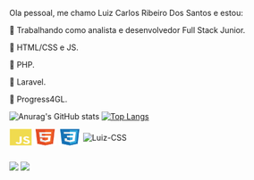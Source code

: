 Ola pessoal, me chamo Luiz Carlos Ribeiro Dos Santos e estou:

🔭 Trabalhando como analista e desenvolvedor Full Stack Junior.

🌱 HTML/CSS e JS.

🌱 PHP.

🌱 Laravel.

🌱 Progress4GL.

![Anurag's GitHub stats](https://github-readme-stats.vercel.app/api?username=LuizCarlosrsantos&show_icons=true&theme=tokyonight)
[![Top Langs](https://github-readme-stats.vercel.app/api/top-langs/?username=LuizCarlosrsantos&layout=compact&theme=tokyonight)](https://github.com/LuizCarlosrsantos/github-readme-stats)

<div>
  <img align="center" alt="Luiz-Js"   height="30" width="40" src="https://raw.githubusercontent.com/devicons/devicon/master/icons/javascript/javascript-plain.svg">
  <img align="center" alt="Luiz-HTML" height="30" width="40" src="https://raw.githubusercontent.com/devicons/devicon/master/icons/html5/html5-original.svg">
  <img align="center" alt="Luiz-CSS"  height="30" width="40" src="https://raw.githubusercontent.com/devicons/devicon/master/icons/css3/css3-original.svg">
  <img align="center" alt="Luiz-CSS"  height="30" width="40" src="https://avatars.githubusercontent.com/u/6099585?s=280&v=4">
</div>

##

  <a href = "mailto:luizcarlos.goioere@gmail.com"><img src="https://img.shields.io/badge/-Gmail-%23333?style=for-the-badge&logo=gmail&logoColor=white" target="_blank"></a>
  <a href="https://www.linkedin.com/in/luiz-carlos-r-santos-698a16189" target="_blank"><img src="https://img.shields.io/badge/-LinkedIn-%230077B5?style=for-the-badge&logo=linkedin&logoColor=white" target="_blank"></a>
  
<!--
**LuizCarlosrsantos/LuizCarlosrsantos** is a ✨ _special_ ✨ repository because its `README.md` (this file) appears on your GitHub profile.

Here are some ideas to get you started:

- 🔭 I’m currently working on ...
- 🌱 I’m currently learning ...
- 👯 I’m looking to collaborate on ...
- 🤔 I’m looking for help with ...
- 💬 Ask me about ...
- 📫 How to reach me: ...
- 😄 Pronouns: ...
- ⚡ Fun fact: ...
-->
